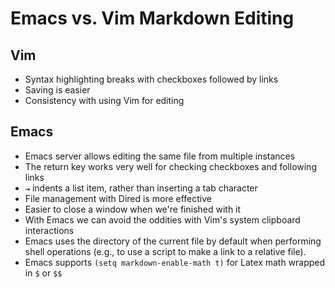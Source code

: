 # Emacs vs. Vim Markdown Editing

## Vim

- Syntax highlighting breaks with checkboxes followed by links
- Saving is easier
- Consistency with using Vim for editing

## Emacs

- Emacs server allows editing the same file from multiple instances
- The return key works very well for checking checkboxes and following links
- `⇥` indents a list item, rather than inserting a tab character
- File management with Dired is more effective
- Easier to close a window when we're finished with it
- With Emacs we can avoid the oddities with Vim's system clipboard interactions
- Emacs uses the directory of the current file by default when performing shell operations (e.g., to use a script to make a link to a relative file).
- Emacs supports `(setq markdown-enable-math t)` for Latex math wrapped in `$` or `$$`
